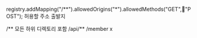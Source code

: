 registry.addMapping("/**").allowedOrigins("*").allowedMethods("GET",􀀁"POST");
	        허용할 주소         출발지

/**  모든 하위 디렉토리 포함
/api/** 
/member x 